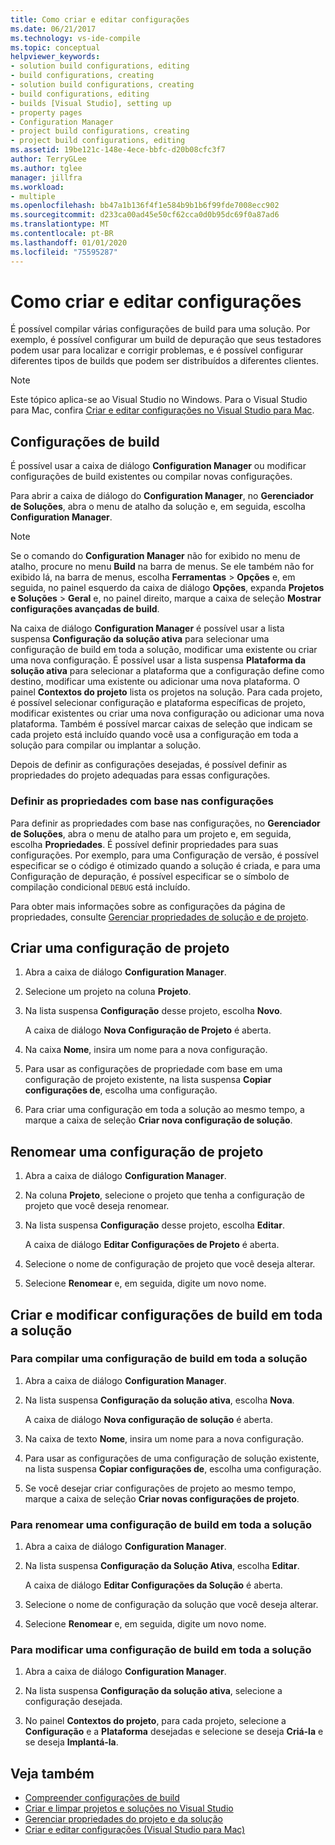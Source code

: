 ```yaml
---
title: Como criar e editar configurações
ms.date: 06/21/2017
ms.technology: vs-ide-compile
ms.topic: conceptual
helpviewer_keywords:
- solution build configurations, editing
- build configurations, creating
- solution build configurations, creating
- build configurations, editing
- builds [Visual Studio], setting up
- property pages
- Configuration Manager
- project build configurations, creating
- project build configurations, editing
ms.assetid: 19be121c-148e-4ece-bbfc-d20b08cfc3f7
author: TerryGLee
ms.author: tglee
manager: jillfra
ms.workload:
- multiple
ms.openlocfilehash: bb47a1b136f4f1e584b9b1b6f99fde7008ecc902
ms.sourcegitcommit: d233ca00ad45e50cf62cca0d0b95dc69f0a87ad6
ms.translationtype: MT
ms.contentlocale: pt-BR
ms.lasthandoff: 01/01/2020
ms.locfileid: "75595287"
---
```

# <a name="how-to-create-and-edit-configurations"></a>Como criar e editar configurações

É possível compilar várias configurações de build para uma solução. Por exemplo, é possível configurar um build de depuração que seus testadores podem usar para localizar e corrigir problemas, e é possível configurar diferentes tipos de builds que podem ser distribuídos a diferentes clientes.

> [!NOTE]
> Este tópico aplica-se ao Visual Studio no Windows. Para o Visual Studio para Mac, confira [Criar e editar configurações no Visual Studio para Mac](/visualstudio/mac/create-and-edit-configurations).

## <a name="create-build-configurations"></a>Configurações de build

É possível usar a caixa de diálogo **Configuration Manager** ou modificar configurações de build existentes ou compilar novas configurações.

Para abrir a caixa de diálogo do **Configuration Manager**, no **Gerenciador de Soluções**, abra o menu de atalho da solução e, em seguida, escolha **Configuration Manager**.

> [!NOTE]
> Se o comando do **Configuration Manager** não for exibido no menu de atalho, procure no menu **Build** na barra de menus. Se ele também não for exibido lá, na barra de menus, escolha **Ferramentas** > **Opções** e, em seguida, no painel esquerdo da caixa de diálogo **Opções**, expanda **Projetos e Soluções** > **Geral** e, no painel direito, marque a caixa de seleção **Mostrar configurações avançadas de build**.

Na caixa de diálogo **Configuration Manager** é possível usar a lista suspensa **Configuração da solução ativa** para selecionar uma configuração de build em toda a solução, modificar uma existente ou criar uma nova configuração. É possível usar a lista suspensa **Plataforma da solução ativa** para selecionar a plataforma que a configuração define como destino, modificar uma existente ou adicionar uma nova plataforma. O painel **Contextos do projeto** lista os projetos na solução. Para cada projeto, é possível selecionar configuração e plataforma específicas de projeto, modificar existentes ou criar uma nova configuração ou adicionar uma nova plataforma. Também é possível marcar caixas de seleção que indicam se cada projeto está incluído quando você usa a configuração em toda a solução para compilar ou implantar a solução.

Depois de definir as configurações desejadas, é possível definir as propriedades do projeto adequadas para essas configurações.

### <a name="set-properties-based-on-configurations"></a>Definir as propriedades com base nas configurações

Para definir as propriedades com base nas configurações, no **Gerenciador de Soluções**, abra o menu de atalho para um projeto e, em seguida, escolha **Propriedades**. É possível definir propriedades para suas configurações. Por exemplo, para uma Configuração de versão, é possível especificar se o código é otimizado quando a solução é criada, e para uma Configuração de depuração, é possível especificar se o símbolo de compilação condicional `DEBUG` está incluído.

Para obter mais informações sobre as configurações da página de propriedades, consulte [Gerenciar propriedades de solução e de projeto](../ide/managing-project-and-solution-properties.md).

## <a name="create-a-project-configuration"></a>Criar uma configuração de projeto

1. Abra a caixa de diálogo **Configuration Manager**.

2. Selecione um projeto na coluna **Projeto**.

3. Na lista suspensa **Configuração** desse projeto, escolha **Novo**.

     A caixa de diálogo **Nova Configuração de Projeto** é aberta.

4. Na caixa **Nome**, insira um nome para a nova configuração.

5. Para usar as configurações de propriedade com base em uma configuração de projeto existente, na lista suspensa **Copiar configurações de**, escolha uma configuração.

6. Para criar uma configuração em toda a solução ao mesmo tempo, a marque a caixa de seleção **Criar nova configuração de solução**.

## <a name="rename-a-project-configuration"></a>Renomear uma configuração de projeto

1. Abra a caixa de diálogo **Configuration Manager**.

2. Na coluna **Projeto**, selecione o projeto que tenha a configuração de projeto que você deseja renomear.

3. Na lista suspensa **Configuração** desse projeto, escolha **Editar**.

     A caixa de diálogo **Editar Configurações de Projeto** é aberta.

4. Selecione o nome de configuração de projeto que você deseja alterar.

5. Selecione **Renomear** e, em seguida, digite um novo nome.

## <a name="create-and-modify-solution-wide-build-configurations"></a>Criar e modificar configurações de build em toda a solução

### <a name="to-create-a-solution-wide-build-configuration"></a>Para compilar uma configuração de build em toda a solução

1. Abra a caixa de diálogo **Configuration Manager**.

2. Na lista suspensa **Configuração da solução ativa**, escolha **Nova**.

     A caixa de diálogo **Nova configuração de solução** é aberta.

3. Na caixa de texto **Nome**, insira um nome para a nova configuração.

4. Para usar as configurações de uma configuração de solução existente, na lista suspensa **Copiar configurações de**, escolha uma configuração.

5. Se você desejar criar configurações de projeto ao mesmo tempo, marque a caixa de seleção **Criar novas configurações de projeto**.

### <a name="to-rename-a-solution-wide-build-configuration"></a>Para renomear uma configuração de build em toda a solução

1. Abra a caixa de diálogo **Configuration Manager**.

2. Na lista suspensa **Configuração da Solução Ativa**, escolha **Editar**.

     A caixa de diálogo **Editar Configurações da Solução** é aberta.

3. Selecione o nome de configuração da solução que você deseja alterar.

4. Selecione **Renomear** e, em seguida, digite um novo nome.

### <a name="to-modify-a-solution-wide-build-configuration"></a>Para modificar uma configuração de build em toda a solução

1. Abra a caixa de diálogo **Configuration Manager**.

2. Na lista suspensa **Configuração da solução ativa**, selecione a configuração desejada.

3. No painel **Contextos do projeto**, para cada projeto, selecione a **Configuração** e a **Plataforma** desejadas e selecione se deseja **Criá-la** e se deseja **Implantá-la**.

## <a name="see-also"></a>Veja também

- [Compreender configurações de build](../ide/understanding-build-configurations.md)
- [Criar e limpar projetos e soluções no Visual Studio](../ide/building-and-cleaning-projects-and-solutions-in-visual-studio.md)
- [Gerenciar propriedades do projeto e da solução](managing-project-and-solution-properties.md)
- [Criar e editar configurações (Visual Studio para Mac)](/visualstudio/mac/create-and-edit-configurations)
